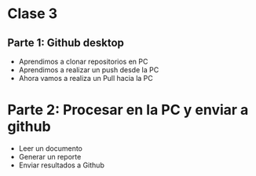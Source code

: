 # Clase 3

## Parte 1: Github desktop

- Aprendimos a clonar repositorios en PC
- Aprendimos a realizar un push desde la PC
- Ahora vamos a realiza un Pull hacia la PC

# Parte 2: Procesar en la PC y enviar a github
- Leer un documento
- Generar un reporte 
- Enviar resultados a Github 

